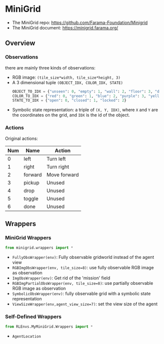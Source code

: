 # MiniGrid

- The MiniGrid repo: <https://github.com/Farama-Foundation/Minigrid>
- The MiniGrid document: <https://minigrid.farama.org/>

## Overview

### Observations

there are mainly three kinds of observations:

* RGB image: `(tile_size*width, tile_size*height, 3)`
* A 3 dimensional tuple `(OBJECT_IDX, COLOR_IDX, STATE)`
    ```python
    OBJECT_TO_IDX = {"unseen": 0, "empty": 1, "wall": 2, "floor": 3, "door": 4, "key": 5, "ball": 6, "box": 7, "goal": 8, "lava": 9, "agent": 10}
    COLOR_TO_IDX = {"red": 0, "green": 1, "blue": 2, "purple": 3, "yellow": 4, "grey": 5}
    STATE_TO_IDX = {"open": 0, "closed": 1, "locked": 2}
    ```
* Symbolic state representation: a triple of `(X, Y, IDX)`, where `X` and `Y` are the coordinates on the grid, and `IDX` is the id of the object.

### Actions

Original actions:

| Num | Name         | Action       |
|-----|--------------|--------------|
| 0   | left         | Turn left    |
| 1   | right        | Turn right   |
| 2   | forward      | Move forward |
| 3   | pickup       | Unused       |
| 4   | drop         | Unused       |
| 5   | toggle       | Unused       |
| 6   | done         | Unused       |

## Wrappers

### MiniGrid Wrappers

```python
from minigrid.wrappers import *
```

- `FullyObsWrapper(env)`: Fully observable gridworld instead of the agent view
- `RGBImgObsWrapper(env, tile_size=8)`: use fully observable RGB image as observation
- `ImgObsWrapper(env)`: Get rid of the 'mission' field
- `RGBImgPartialObsWrapper(env, tile_size=8)`: use partially observable RGB image as observation
- `SymbolicObsWrapper(env)`: fully observable grid with a symbolic state representation
- `ViewSizeWrapper(env,agent_view_size=7)`: set the view size of the agent

### Self-Defined Wrappers

```python
from RLEnvs.MyMiniGrid.Wrappers import *
```

- `AgentLocation`
